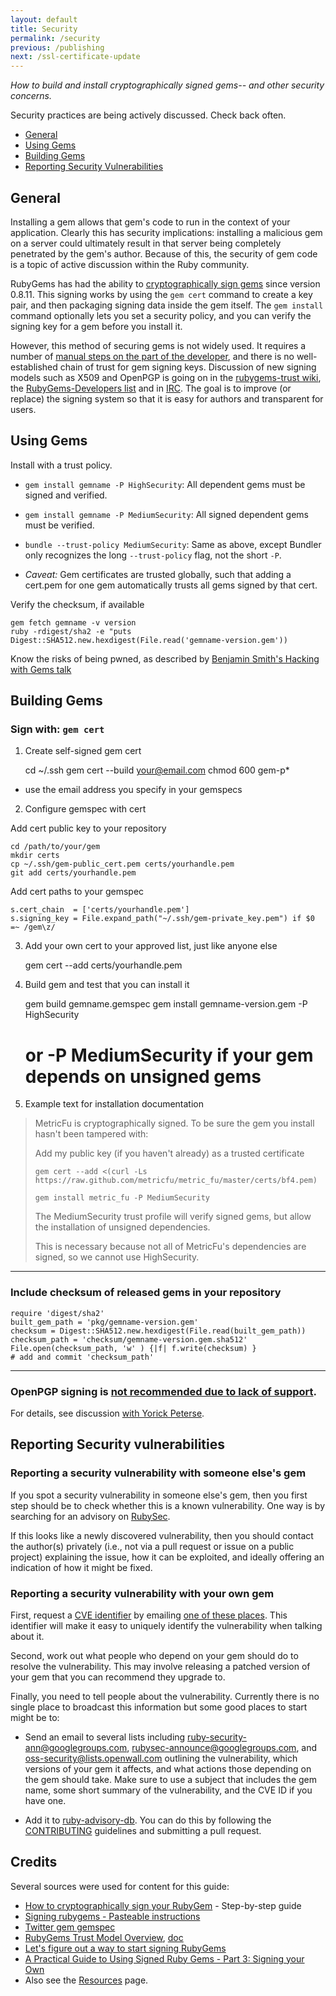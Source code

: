 ```yaml
---
layout: default
title: Security
permalink: /security
previous: /publishing
next: /ssl-certificate-update
---
```


<em class="t-gray">How to build and install cryptographically signed gems-- and other security concerns.</em>

Security practices are being actively discussed. Check back often.

* [General](#general)
* [Using Gems](#using-gems)
* [Building Gems](#building-gems)
* [Reporting Security Vulnerabilities](#reporting-security-vulnerabilities)

General
-------

Installing a gem allows that gem's code to run in the context of your
application. Clearly this has security implications: installing a malicious gem
on a server could ultimately result in that server being completely penetrated
by the gem's author. Because of this, the security of gem code is a topic of
active discussion within the Ruby community.

RubyGems has had the ability to [cryptographically sign
gems](http://docs.seattlerb.org/rubygems/Gem/Security.html) since version
0.8.11. This signing works by using the `gem cert` command to create a key
pair, and then packaging signing data inside the gem itself. The `gem install`
command optionally lets you set a security policy, and you can verify the
signing key for a gem before you install it.

However, this method of securing gems is not widely used. It requires a number
of [manual steps on the part of the developer](#building-gems), and there is no
well-established chain of trust for gem signing keys.  Discussion of new
signing models such as X509 and OpenPGP is going on in the [rubygems-trust
wiki](https://github.com/rubygems-trust/rubygems.org/wiki/_pages), the
[RubyGems-Developers
list](https://groups.google.com/d/msg/rubygems-developers/lnnGTlfsuYo/TLDcJ2RPSDoJ)
and in [IRC](irc://chat.freenode.net/#rubygems-trust). The goal is to improve
(or replace) the signing system so that it is easy for authors and transparent
for users.

Using Gems
-------

Install with a trust policy.

  * `gem install gemname -P HighSecurity`: All dependent gems must be signed
    and verified.

  * `gem install gemname -P MediumSecurity`: All signed dependent gems must be
    verified.

  * `bundle --trust-policy MediumSecurity`: Same as above, except Bundler only
    recognizes the long `--trust-policy` flag, not the short `-P`.

  * *Caveat:* Gem certificates are trusted globally, such that adding a
    cert.pem for one gem automatically trusts all gems signed by that cert.

Verify the checksum, if available

    gem fetch gemname -v version
    ruby -rdigest/sha2 -e "puts Digest::SHA512.new.hexdigest(File.read('gemname-version.gem'))

Know the risks of being pwned, as described by [Benjamin Smith's Hacking with Gems talk](http://lanyrd.com/2013/rulu/scgxzr/)

Building Gems
-------

### Sign with: `gem cert`

1) Create self-signed gem cert

    cd ~/.ssh
    gem cert --build your@email.com
    chmod 600 gem-p*

- use the email address you specify in your gemspecs

2) Configure gemspec with cert

Add cert public key to your repository

    cd /path/to/your/gem
    mkdir certs
    cp ~/.ssh/gem-public_cert.pem certs/yourhandle.pem
    git add certs/yourhandle.pem

Add cert paths to your gemspec

    s.cert_chain  = ['certs/yourhandle.pem']
    s.signing_key = File.expand_path("~/.ssh/gem-private_key.pem") if $0 =~ /gem\z/

3) Add your own cert to your approved list, just like anyone else

    gem cert --add certs/yourhandle.pem

4) Build gem and test that you can install it

    gem build gemname.gemspec
    gem install gemname-version.gem -P HighSecurity
    # or -P MediumSecurity if your gem depends on unsigned gems

5) Example text for installation documentation

> MetricFu is cryptographically signed. To be sure the gem you install hasn't been tampered with:
>
> Add my public key (if you haven't already) as a trusted certificate
>
> `gem cert --add <(curl -Ls https://raw.github.com/metricfu/metric_fu/master/certs/bf4.pem)`
>
> `gem install metric_fu -P MediumSecurity`
>
> The MediumSecurity trust profile will verify signed gems, but allow the installation of unsigned dependencies.
>
> This is necessary because not all of MetricFu's dependencies are signed, so we cannot use HighSecurity.

-------

### Include checksum of released gems in your repository

    require 'digest/sha2'
    built_gem_path = 'pkg/gemname-version.gem'
    checksum = Digest::SHA512.new.hexdigest(File.read(built_gem_path))
    checksum_path = 'checksum/gemname-version.gem.sha512'
    File.open(checksum_path, 'w' ) {|f| f.write(checksum) }
    # add and commit 'checksum_path'

-------

### OpenPGP signing is [not recommended due to lack of support](http://www.rubygems-openpgp-ca.org/blog/nobody-cares-about-signed-gems.html).

For details, see discussion [with Yorick
Peterse](https://github.com/rubygems/guides/pull/70#issuecomment-29007487).

Reporting Security vulnerabilities
-------


### Reporting a security vulnerability with someone else's gem

If you spot a security vulnerability in someone else's gem, then you
first step should be to check whether this is a known vulnerability.
One way is by searching for an advisory on [RubySec](http://rubysec.com).

If this looks like a newly discovered vulnerability, then you should
contact the author(s) privately (i.e., not via a pull request or issue on a
public project) explaining the issue, how it can be exploited, and ideally
offering an indication of how it might be fixed.

### Reporting a security vulnerability with your own gem

First, request a [CVE
identifier](https://en.wikipedia.org/wiki/Common_Vulnerabilities_and_Exposures)
by emailing [one of these
places](https://github.com/RedHatProductSecurity/CVE-HOWTO#how-do-i-request-a-cve).
This identifier will make it easy to uniquely identify the vulnerability when
talking about it.

Second, work out what people who depend on your gem should do to resolve the
vulnerability. This may involve releasing a patched version of your gem that
you can recommend they upgrade to.

Finally, you need to tell people about the vulnerability. Currently there
is no single place to broadcast this information but some good places to
start might be to:

- Send an email to several lists including ruby-security-ann@googlegroups.com,
  rubysec-announce@googlegroups.com, and oss-security@lists.openwall.com
  outlining the vulnerability, which versions of your gem it affects, and what
  actions those depending on the gem should take. Make sure to use a subject
  that includes the gem name, some short summary of the vulnerability, and the
  CVE ID if you have one.

- Add it to [ruby-advisory-db](https://github.com/rubysec/ruby-advisory-db/).
  You can do this by following the
  [CONTRIBUTING](https://github.com/rubysec/ruby-advisory-db/blob/master/CONTRIBUTING.md)
  guidelines and submitting a pull request.

Credits
-------

Several sources were used for content for this guide:

* [How to cryptographically sign your RubyGem](http://www.benjaminfleischer.com/2013/11/08/how-to-sign-your-rubygem-cert/) - Step-by-step guide
* [Signing rubygems - Pasteable instructions](https://developer.zendesk.com/blog/2013/02/03/signing-gems/)
* [Twitter gem gemspec](https://github.com/sferik/twitter/blob/master/twitter.gemspec)
* [RubyGems Trust Model Overview](https://github.com/rubygems-trust/rubygems.org/wiki/Overview), [doc](https://goo.gl/ybFIO)
* [Let's figure out a way to start signing RubyGems](https://tonyarcieri.com/lets-figure-out-a-way-to-start-signing-rubygems)
* [A Practical Guide to Using Signed Ruby Gems - Part 3: Signing your Own](http://blog.meldium.com/home/2013/3/6/signing-gems-how-to)
* Also see the [Resources](/resources) page.
